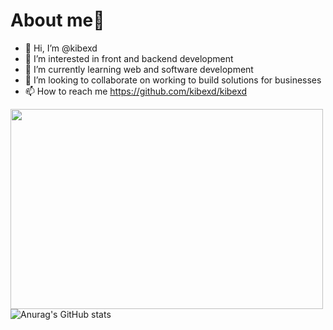 
# About me🚀
<!---
kibexd/kibexd is a ✨ special ✨ repository because its `README.md` (this file) appears on your GitHub profile.
You can click the Preview link to take a look at your changes.
--->

- 👋 Hi, I’m @kibexd
- 👀 I’m interested in front and backend development
- 🌱 I’m currently learning web and software development
- 💞️ I’m looking to collaborate on working to build solutions for businesses
- 📫 How to reach  me https://github.com/kibexd/kibexd

<p><img align="left" src="https://github.com/kibexd/First-Repo/blob/main/anime-aesthetic.gif " width="500" height="320" /></p>









![Anurag's GitHub stats](https://github-readme-stats.vercel.app/api?username=kibexd&show_icons=true&theme=aura)
